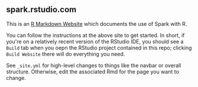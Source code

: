 
## spark.rstudio.com

This is an [R Markdown Website](http://rmarkdown.rstudio.com/rmarkdown_websites.html) which documents the use of Spark with R.

You can follow the instructions at the above site to get started. In short, if you're on a relatively recent version of the RStudio IDE, you should see a `Build` tab when you oepn the RStudio project contained in this repo; clicking `Build Website` there will do everything you need.

See `_site.yml` for high-level changes to things like the navbar or overall structure. Otherwise, edit the associated Rmd for the page you want to change.